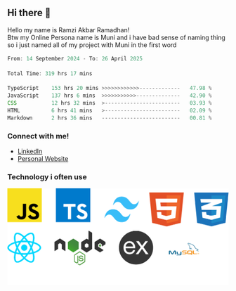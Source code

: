## Hi there 👋
Hello my name is Ramzi Akbar Ramadhan!\
Btw my Online Persona name is Muni and i have bad sense of naming thing so i just named all of my project with Muni in the first word
<!--START_SECTION:Muni-->

```Javascript
From: 14 September 2024 - To: 26 April 2025

Total Time: 319 hrs 17 mins

TypeScript    153 hrs 20 mins >>>>>>>>>>>>-------------   47.98 %
JavaScript    137 hrs 6 mins  >>>>>>>>>>>--------------   42.90 %
CSS           12 hrs 32 mins  >------------------------   03.93 %
HTML          6 hrs 41 mins   >------------------------   02.09 %
Markdown      2 hrs 36 mins   -------------------------   00.81 %
```

<!--END_SECTION:Muni-->
### Connect with me!
* [LinkedIn](https://www.linkedin.com/in/ramzi-akbar-ramadhan-b8b05a243/)
* [Personal Website](https://www.muniporto.my.id/)
### Technology i often use
![Technology List](assets/techlist.png)
